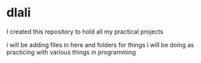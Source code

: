 # dlali

I created this repository to hold all my practical projects

i will be adding files in here and folders for things i will be doing as practicing with various things in programming
